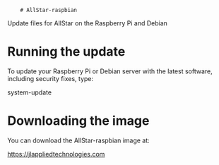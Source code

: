         # AllStar-raspbian
Update files for AllStar on the Raspberry Pi and Debian
# Running the update
To update your Raspberry Pi or Debian server with the latest software, including security fixes, type:

system-update
# Downloading the image
You can download the AllStar-raspbian image at:

https://jlappliedtechnologies.com
